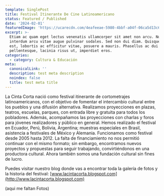 ```yaml
---
template: SinglePost
title: Festival Itinerante De Cine Latinoamericano
status: Featured / Published
date: '2024-02-01'
featuredImage: 'https://ucarecdn.com/4eafeeae-5980-4bbf-a04f-06ca5d13c674/'
excerpt: >-
  Etiam ac quam eget lectus venenatis ullamcorper sit amet non arcu. Nullam
  interdum arcu vitae augue pulvinar sodales. Sed non dui diam. Quisque lectus
  est, lobortis ac efficitur vitae, posuere a mauris. Phasellus ac dui
  pellentesque, lacinia risus ut, imperdiet eros.
categories:
  - category: Cultura & Educación
meta:
  canonicalLink: ''
  description: test meta description
  noindex: false
  title: test meta title
---
```


La Cinta Corta nació como festival itinerante de cortometrajes latinoamericanos, con el objetivo de fomentar el intercambio cultural entre los pueblos y una difusión alternativa. Realizamos proyecciones en plazas, teatros, escuelas, parques, con entrada libre y gratuita para todos los pobladores. Además, acompañamos las proyecciones con charlas y foros para jóvenes realizadores y público en general. Hemos realizado el festival en Ecuador, Perú, Bolivia, Argentina; muestras especiales en Brasil, asistencia a festivales de México y Alemania.
Funcionamos como festival desde 2005 hasta 2012. La falta de financiamiento no nos permitió continuar con el mismo formato; sin embargo, encontramos nuevos proyectos y propuestas para seguir trabajando, convirtiéndonos en una productora cultural. Ahora también somos una fundación cultural sin fines de lucro.

Puedes visitar nuestro blog donde vas a encontrar toda la galería de fotos y la historia del festival: [www.lacintacorta.blogspot.com](http://www.lacintacorta.blogspot.com)

(aqui me faltan Fotos)
